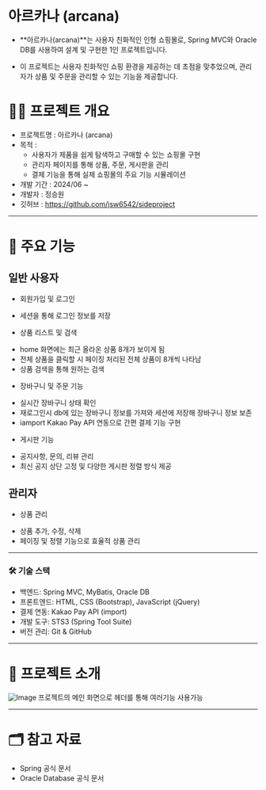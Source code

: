# 아르카나 (arcana)
* **아르카나(arcana)**는 사용자 친화적인 인형 쇼핑몰로, Spring MVC와 Oracle DB를 사용하여 설계 및 구현한 1인 프로젝트입니다.

* 이 프로젝트는 사용자 친화적인 쇼핑 환경을 제공하는 데 초점을 맞추었으며, 관리자가 상품 및 주문을 관리할 수 있는 기능을 제공합니다.

# 🧙‍♂️ 프로젝트 개요
* 프로젝트명 : 아르카나 (arcana)
* 목적 :
    + 사용자가 제품을 쉽게 탐색하고 구매할 수 있는 쇼핑몰 구현
    + 관리자 페이지를 통해 상품, 주문, 게시판을 관리
    + 결제 기능을 통해 실제 쇼핑몰의 주요 기능 시뮬레이션
* 개발 기간 : 2024/06 ~
* 개발자 : 정승원
* 깃허브 : <https://github.com/jsw6542/sideproject>
- - -
# 📌 주요 기능
## 일반 사용자
* 회원가입 및 로그인
 + 세션을 통해 로그인 정보를 저장
* 상품 리스트 및 검색
 + home 화면에는 최근 올라온 상품 8개가 보이게 됨
 + 전체 상품을 클릭할 시 페이징 처리된 전체 상품이 8개씩 나타남
 + 상품 검색을 통해 원하는 검색
* 장바구니 및 주문 기능
 + 실시간 장바구니 상태 확인
 + 재로그인시 db에 있는 장바구니 정보를 가져와 세션에 저장해 장바구니 정보 보존
 + iamport Kakao Pay API 연동으로 간편 결제 기능 구현
* 게시판 기능
 + 공지사항, 문의, 리뷰 관리
 + 최신 공지 상단 고정 및 다양한 게시판 정렬 방식 제공
## 관리자
 * 상품 관리
  + 상품 추가, 수정, 삭제
  + 페이징 및 정렬 기능으로 효율적 상품 관리
- - -
### 🛠 기술 스택
* 백엔드: Spring MVC, MyBatis, Oracle DB
* 프론트엔드: HTML, CSS (Bootstrap), JavaScript (jQuery)
* 결제 연동: Kakao Pay API (import)
* 개발 도구: STS3 (Spring Tool Suite)
* 버전 관리: Git & GitHub
- - -
# 📸 프로젝트 소개
![Image](https://github.com/user-attachments/assets/18d586c0-834f-44fb-90a8-25b4302b26ec)
프로젝트의 메인 화면으로 헤더를 통해 여러기능 사용가능
- - -
# 🗂 참고 자료
* Spring 공식 문서
* Oracle Database 공식 문서
